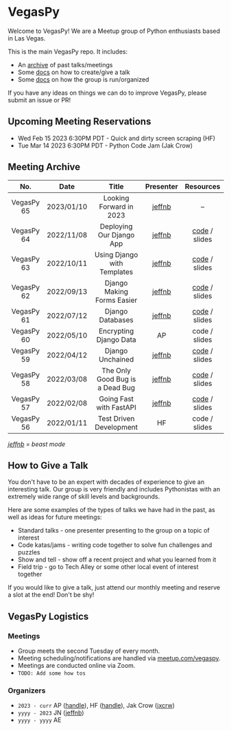 # VegasPy
Welcome to VegasPy! We are a Meetup group of Python enthusiasts based in Las Vegas.

This is the main VegasPy repo. It includes:

- An [archive](archive) of past talks/meetings
- Some [docs](documentation) on how to create/give a talk
- Some [docs](documentation) on how the group is run/organized

If you have any ideas on things we can do to improve VegasPy, please submit an issue or PR!

## Upcoming Meeting Reservations
- Wed Feb 15 2023 6:30PM PDT - Quick and dirty screen scraping (HF)
- Tue Mar 14 2023 6:30PM PDT - Python Code Jam (Jak Crow)


## Meeting Archive

| No.        | Date       | Title                           | Presenter                           | Resources                                                     |
|:----------:|:----------:|:-------------------------------:|:-----------------------------------:|:-------------------------------------------------------------:|
| VegasPy 65 | 2023/01/10 | Looking Forward in 2023         | [jeffnb](https://github.com/jeffnb) | –                                                             |
| VegasPy 64 | 2022/11/08 | Deploying Our Django App        | [jeffnb](https://github.com/jeffnb) | [code](https://github.com/jeffnb/pyvegas-mtg-django) / slides |
| VegasPy 63 | 2022/10/11 | Using Django with Templates     | [jeffnb](https://github.com/jeffnb) | [code](https://github.com/jeffnb/pyvegas-mtg-django) / slides |
| VegasPy 62 | 2022/09/13 | Django Making Forms Easier      | [jeffnb](https://github.com/jeffnb) | [code](https://github.com/jeffnb/pyvegas-mtg-django) / slides                                                 |
| VegasPy 61 | 2022/07/12 | Django Databases                | [jeffnb](https://github.com/jeffnb) | [code](https://github.com/jeffnb/pyvegas-mtg-django) / slides |
| VegasPy 60 | 2022/05/10 | Encrypting Django Data          | AP                                  | code / slides                                                 |
| VegasPy 59 | 2022/04/12 | Django Unchained                | [jeffnb](https://github.com/jeffnb) | [code](https://github.com/jeffnb/pyvegas-mtg-django) / slides |
| VegasPy 58 | 2022/03/08 | The Only Good Bug is a Dead Bug | [jeffnb](https://github.com/jeffnb) | [code](https://github.com/jeffnb/pyvegas-debugging) / slides  |
| VegasPy 57 | 2022/02/08 | Going Fast with FastAPI         | [jeffnb](https://github.com/jeffnb) | [code](https://github.com/jeffnb/pyvegas-fast-api) / slides   |
| VegasPy 56 | 2022/01/11 | Test Driven Development         | HF                                  | code / slides                                                 |

*[jeffnb](https://github.com/jeffnb) = beast mode*


## How to Give a Talk
You don't have to be an expert with decades of experience to give an interesting talk. Our group is very friendly and includes Pythonistas with an extremely wide range of skill levels and backgrounds.

Here are some examples of the types of talks we have had in the past, as well as ideas for future meetings:

- Standard talks - one presenter presenting to the group on a topic of interest
- Code katas/jams - writing code together to solve fun challenges and puzzles
- Show and tell - show off a recent project and what you learned from it
- Field trip - go to Tech Alley or some other local event of interest together

If you would like to give a talk, just attend our monthly meeting and reserve a slot at the end! Don't be shy!


## VegasPy Logistics
### Meetings
- Group meets the second Tuesday of every month.
- Meeting scheduling/notifications are handled via [meetup.com/vegaspy](https://www.meetup.com/vegaspy).
- Meetings are conducted online via Zoom.
- `TODO: Add some how tos`

### Organizers
- `2023 - curr` AP ([handle](handle)), HF ([handle](handle)), Jak Crow ([jxcrw](https://github.com/jxcrw))
- `yyyy - 2023` JN ([jeffnb](https://github.com/jeffnb))
- `yyyy - yyyy` AE
